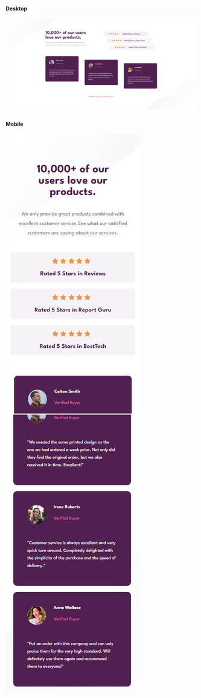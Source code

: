 #### Desktop
<img src="images/desktop.png">

#### Mobile
<img src="images/mobile-1.png">
<img src="images/mobile-2.png"> 
